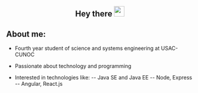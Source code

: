 <h2 align="center">
	Hey there <img src="https://media.giphy.com/media/hvRJCLFzcasrR4ia7z/giphy.gif" width="28" />
</h2>

## About me:
- Fourth year student of science and systems engineering at USAC-CUNOC
- Passionate about technology and programming

- Interested in technologies like:
-- Java SE and Java EE
-- Node, Express
-- Angular, React.js

<!--
**cesar9401/cesar9401** is a ✨ _special_ ✨ repository because its `README.md` (this file) appears on your GitHub profile.

Here are some ideas to get you started:

- 🔭 I’m currently working on ...
- 🌱 I’m currently learning ...
- 👯 I’m looking to collaborate on ...
- 🤔 I’m looking for help with ...
- 💬 Ask me about ...
- 📫 How to reach me: ...
- 😄 Pronouns: ...
- ⚡ Fun fact: ...
-->
